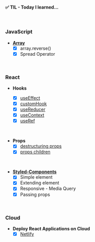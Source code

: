 #### ✅ TIL - Today I learned...

<br/>

### JavaScript

- **[Array](https://github.com/victorwvieira/today-i-learned/tree/feature/javascript/javascript)**
  - [x] array.reverse()
  - [x] Spread Operator

<br/>

### React

- **Hooks**

  - [x] [useEffect](https://github.com/victorwvieira/til/tree/feature/react/react/hook-use-effect)
  - [x] [customHook](https://github.com/victorwvieira/today-i-learned/tree/feature/react/react/hook-custom)
  - [x] [useReducer](https://github.com/victorwvieira/today-i-learned/tree/feature/react/react/hook-use-reducer)
  - [x] [useContext](https://github.com/victorwvieira/today-i-learned/tree/feature/react/react/hook-use-context)
  - [x] [useRef](https://github.com/victorwvieira/today-i-learned/tree/feature/react/react/hook-use-ref)
<br/>

- **Props**
  - [x] [destructuring props](https://github.com/victorwvieira/today-i-learned/tree/feature/react/react/props)
  - [x] [props children](https://github.com/victorwvieira/today-i-learned/tree/feature/react/react/props-children)
<br/>

- **[Styled-Components](https://github.com/victorwvieira/today-i-learned/tree/feature/react/react/styled-components-project)**
  - [x] Simple element
  - [x] Extending element
  - [x] Responsive - Media Query
  - [x] Passing props
<br/>

### Cloud

- **Deploy React Applications on Cloud**
  - [x] [Netlify](https://www.netlify.com/)
